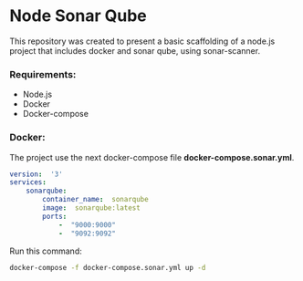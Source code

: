 # Node Sonar Qube

This repository was created to present a basic scaffolding of a node.js project that includes docker and sonar qube, using sonar-scanner.

### Requirements:
- Node.js
- Docker
- Docker-compose

### Docker:
The project use the next docker-compose file **docker-compose.sonar.yml**.

```yml
version:  '3'
services:
    sonarqube:
        container_name:  sonarqube
        image:  sonarqube:latest
        ports:
            -  "9000:9000"
            -  "9092:9092"

```

Run this command:

```sh
docker-compose -f docker-compose.sonar.yml up -d
```

